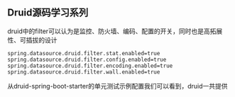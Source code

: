 ## Druid源码学习系列

druid中的filter可以认为是监控、防火墙、编码、配置的开关，同时也是高拓展性、可插拔的设计

```properties
spring.datasource.druid.filter.stat.enabled=true
spring.datasource.druid.filter.config.enabled=true
spring.datasource.druid.filter.encoding.enabled=true
spring.datasource.druid.filter.wall.enabled=true
```

从druid-spring-boot-starter的单元测试示例配置我们可以看到，druid一共提供
